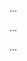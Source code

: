 <panel type="danger" header=":trophy: Can apply basic level best practices when writing developer documents :star:" expandable expanded no-close>

<panel type="danger" header=":trophy: Can explain the two types of developer docs :star:" expandable>
  <include src="../../book/documentation/introduction/what/full.md" />
  <panel header=":trophy: Evidence" expanded>

...

  </panel>
</panel>

<panel type="danger" header=":trophy: Can explain the need for comprehensibility in documents :star:" expandable>
  <include src="../../book/documentation/guidelines/aimForComprehensibility/what/full.md" />
  <panel header=":trophy: Evidence" expanded>

...

  </panel>
</panel>

<panel type="danger" header=":trophy: Can write reasonably comprehensible developer documents :star:" expandable>
  <include src="../../book/documentation/guidelines/aimForComprehensibility/how/full.md" />
  <panel header=":trophy: Evidence" expanded>

...

  </panel>
</panel>

</panel>
